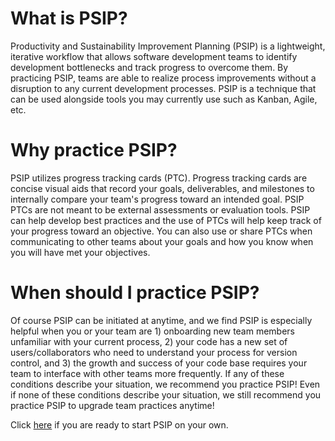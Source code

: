 # What is PSIP?

Productivity and Sustainability Improvement Planning (PSIP) is a lightweight, iterative workflow that allows software development teams to identify development bottlenecks and track progress to overcome them. By practicing PSIP, teams are able to realize process improvements without a disruption to any current development processes. PSIP is a technique that can be used alongside tools you may currently use such as Kanban, Agile, etc.

# Why practice PSIP?

PSIP utilizes progress tracking cards (PTC). Progress tracking cards are concise visual aids that record your goals, deliverables, and milestones to internally compare your team's progress toward an intended goal. PSIP PTCs are not meant to be external assessments or evaluation tools. PSIP can help develop best practices and the use of PTCs will help keep track of your progress toward an objective. You can also use or share PTCs when communicating to other teams about your goals and how you know when you will have met your objectives.

# When should I practice PSIP?

Of course PSIP can be initiated at anytime, and we find PSIP is especially helpful when you or your team are 1) onboarding new team members unfamiliar with your current process, 2) your code has a new set of users/collaborators who need to understand your process for version control, and 3) the growth and success of your code base requires your team to interface with other teams more frequently. If any of these conditions describe your situation, we recommend you practice PSIP! Even if none of these conditions describe your situation, we still recommend you practice PSIP to upgrade team practices anytime!


Click [here](/practice-guides/pages/how_to_start.html) if you are ready to start PSIP on your own.

